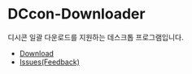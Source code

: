 # DCcon-Downloader
디시콘 일괄 다운로드를 지원하는 데스크톱 프로그램입니다.

- [Download](https://github.com/base4base/DCcon-Downloader/releases)
- [Issues(Feedback)](https://github.com/base4base/DCcon-Downloader/issues)
